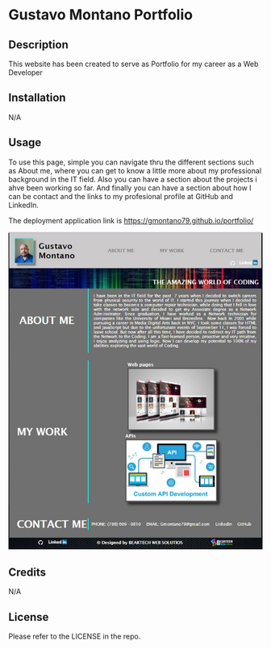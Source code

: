 # Gustavo Montano Portfolio

## Description

This website has been created to serve as Portfolio for my career as a Web Developer

## Installation

N/A

## Usage

To use this page, simple you can navigate thru the different sections such as About me, where you can get to know a little more about my professional background in the IT field. Also you can have a section about the projects i ahve been working so far. And finally you can have a section about how I can be contact and the links to my profesional profile at GitHub and LinkedIn.

The deployment application link is https://gmontano79.github.io/portfolio/

![alt Page Screenshoot](./img/portfoliopage-screenshot.JPG)

## Credits

N/A

## License

Please refer to the LICENSE in the repo.
